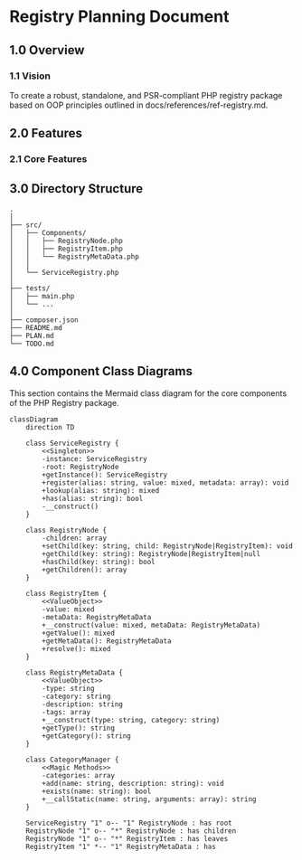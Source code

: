 # Registry Planning Document

## 1.0 Overview

### 1.1 Vision

To create a robust, standalone, and PSR-compliant PHP registry package based on OOP principles outlined in docs/references/ref-registry.md.

## 2.0 Features

### 2.1 Core Features

## 3.0 Directory Structure

```
.
│
├── src/
│   ├── Components/
│   │   ├── RegistryNode.php
│   │   ├── RegistryItem.php
│   │   └── RegistryMetaData.php
│   │
│   └── ServiceRegistry.php
│
├── tests/
│   ├── main.php
│   └── ...
│
├── composer.json
├── README.md
├── PLAN.md
└── TODO.md

```

## 4.0 Component Class Diagrams

This section contains the Mermaid class diagram for the core components of the PHP Registry package.

```mermaid
classDiagram
    direction TD

    class ServiceRegistry {
        <<Singleton>>
        -instance: ServiceRegistry
        -root: RegistryNode
        +getInstance(): ServiceRegistry
        +register(alias: string, value: mixed, metadata: array): void
        +lookup(alias: string): mixed
        +has(alias: string): bool
        -__construct()
    }

    class RegistryNode {
        -children: array
        +setChild(key: string, child: RegistryNode|RegistryItem): void
        +getChild(key: string): RegistryNode|RegistryItem|null
        +hasChild(key: string): bool
        +getChildren(): array
    }

    class RegistryItem {
        <<ValueObject>>
        -value: mixed
        -metaData: RegistryMetaData
        +__construct(value: mixed, metaData: RegistryMetaData)
        +getValue(): mixed
        +getMetaData(): RegistryMetaData
        +resolve(): mixed
    }

    class RegistryMetaData {
        <<ValueObject>>
        -type: string
        -category: string
        -description: string
        -tags: array
        +__construct(type: string, category: string)
        +getType(): string
        +getCategory(): string
    }

    class CategoryManager {
        <<Magic Methods>>
        -categories: array
        +add(name: string, description: string): void
        +exists(name: string): bool
        +__callStatic(name: string, arguments: array): string
    }

    ServiceRegistry "1" o-- "1" RegistryNode : has root
    RegistryNode "1" o-- "*" RegistryNode : has children
    RegistryNode "1" o-- "*" RegistryItem : has leaves
    RegistryItem "1" *-- "1" RegistryMetaData : has
```

